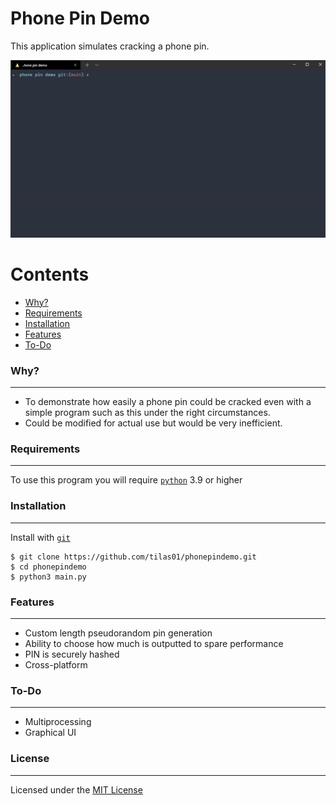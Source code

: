 # Phone Pin Demo
This application simulates cracking a phone pin.

![phonepindemo gif](img/phonepindemo.gif)

Contents
========

 * [Why?](#why)
 * [Requirements](#requirements)
 * [Installation](#installation)
 * [Features](#features)
 * [To-Do](#to-do)

### Why?
---
- To demonstrate how easily a phone pin could be cracked even with a simple program such as this under the right circumstances.
- Could be modified for actual use but would be very inefficient.

### Requirements
---
To use this program you will require [`python`](https://www.python.org/) 3.9 or higher

### Installation
---
Install with [`git`](https://git-scm.com/)
```
$ git clone https://github.com/tilas01/phonepindemo.git
$ cd phonepindemo
$ python3 main.py
```

### Features
---
- Custom length pseudorandom pin generation
- Ability to choose how much is outputted to spare performance
- PIN is securely hashed
- Cross-platform

### To-Do
---
- Multiprocessing
- Graphical UI

### License
---
Licensed under the [MIT License](LICENSE)
